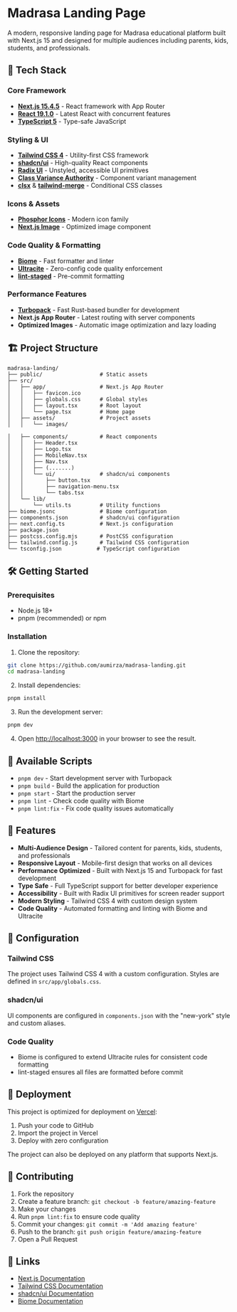 # Madrasa Landing Page

A modern, responsive landing page for Madrasa educational platform built with Next.js 15 and designed for multiple audiences including parents, kids, students, and professionals.

## 🚀 Tech Stack

### Core Framework

- **[Next.js 15.4.5](https://nextjs.org/)** - React framework with App Router
- **[React 19.1.0](https://react.dev/)** - Latest React with concurrent features
- **[TypeScript 5](https://www.typescriptlang.org/)** - Type-safe JavaScript

### Styling & UI

- **[Tailwind CSS 4](https://tailwindcss.com/)** - Utility-first CSS framework
- **[shadcn/ui](https://ui.shadcn.com/)** - High-quality React components
- **[Radix UI](https://www.radix-ui.com/)** - Unstyled, accessible UI primitives
- **[Class Variance Authority](https://github.com/joe-bell/cva)** - Component variant management
- **[clsx](https://github.com/lukeed/clsx)** & **[tailwind-merge](https://github.com/dcastil/tailwind-merge)** - Conditional CSS classes

### Icons & Assets

- **[Phosphor Icons](https://phosphoricons.com/)** - Modern icon family
- **[Next.js Image](https://nextjs.org/docs/app/api-reference/components/image)** - Optimized image component

### Code Quality & Formatting

- **[Biome](https://biomejs.dev/)** - Fast formatter and linter
- **[Ultracite](https://github.com/your-org/ultracite)** - Zero-config code quality enforcement
- **[lint-staged](https://github.com/okonet/lint-staged)** - Pre-commit formatting

### Performance Features

- **[Turbopack](https://turbo.build/pack)** - Fast Rust-based bundler for development
- **Next.js App Router** - Latest routing with server components
- **Optimized Images** - Automatic image optimization and lazy loading

## 🏗️ Project Structure

```
madrasa-landing/
├── public/                  # Static assets
├── src/
│   ├── app/                 # Next.js App Router
│   │   ├── favicon.ico
│   │   ├── globals.css      # Global styles
│   │   ├── layout.tsx       # Root layout
│   │   └── page.tsx         # Home page
│   ├── assets/              # Project assets
│   │   └── images/

│   ├── components/          # React components
│   │   ├── Header.tsx
│   │   ├── Logo.tsx
│   │   ├── MobileNav.tsx
│   │   ├── Nav.tsx
│   │   ├── (.......)
│   │   └── ui/              # shadcn/ui components
│   │       ├── button.tsx
│   │       ├── navigation-menu.tsx
│   │       └── tabs.tsx
│   └── lib/
│       └── utils.ts         # Utility functions
├── biome.jsonc              # Biome configuration
├── components.json          # shadcn/ui configuration
├── next.config.ts           # Next.js configuration
├── package.json
├── postcss.config.mjs       # PostCSS configuration
├── tailwind.config.js       # Tailwind CSS configuration
└── tsconfig.json           # TypeScript configuration
```

## 🛠️ Getting Started

### Prerequisites

- Node.js 18+
- pnpm (recommended) or npm

### Installation

1. Clone the repository:

```bash
git clone https://github.com/aumirza/madrasa-landing.git
cd madrasa-landing
```

2. Install dependencies:

```bash
pnpm install
```

3. Run the development server:

```bash
pnpm dev
```

4. Open [http://localhost:3000](http://localhost:3000) in your browser to see the result.

## 📝 Available Scripts

- `pnpm dev` - Start development server with Turbopack
- `pnpm build` - Build the application for production
- `pnpm start` - Start the production server
- `pnpm lint` - Check code quality with Biome
- `pnpm lint:fix` - Fix code quality issues automatically

## 🎨 Features

- **Multi-Audience Design** - Tailored content for parents, kids, students, and professionals
- **Responsive Layout** - Mobile-first design that works on all devices
- **Performance Optimized** - Built with Next.js 15 and Turbopack for fast development
- **Type Safe** - Full TypeScript support for better developer experience
- **Accessibility** - Built with Radix UI primitives for screen reader support
- **Modern Styling** - Tailwind CSS 4 with custom design system
- **Code Quality** - Automated formatting and linting with Biome and Ultracite

## 🔧 Configuration

### Tailwind CSS

The project uses Tailwind CSS 4 with a custom configuration. Styles are defined in `src/app/globals.css`.

### shadcn/ui

UI components are configured in `components.json` with the "new-york" style and custom aliases.

### Code Quality

- Biome is configured to extend Ultracite rules for consistent code formatting
- lint-staged ensures all files are formatted before commit

## 🚀 Deployment

This project is optimized for deployment on [Vercel](https://vercel.com/):

1. Push your code to GitHub
2. Import the project in Vercel
3. Deploy with zero configuration

The project can also be deployed on any platform that supports Next.js.

## 🤝 Contributing

1. Fork the repository
2. Create a feature branch: `git checkout -b feature/amazing-feature`
3. Make your changes
4. Run `pnpm lint:fix` to ensure code quality
5. Commit your changes: `git commit -m 'Add amazing feature'`
6. Push to the branch: `git push origin feature/amazing-feature`
7. Open a Pull Request

## 🔗 Links

- [Next.js Documentation](https://nextjs.org/docs)
- [Tailwind CSS Documentation](https://tailwindcss.com/docs)
- [shadcn/ui Documentation](https://ui.shadcn.com/)
- [Biome Documentation](https://biomejs.dev/)
